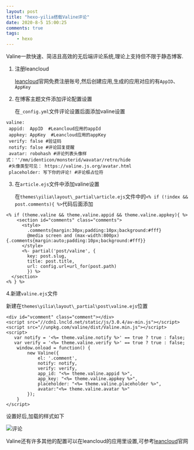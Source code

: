 ```yaml
---
layout: post
title: "hexo-yilia搭载Valine评论"
date: 2020-8-5 15:00:25
comments: true
tags: 
	- hexo
---
```


Valine一款快速、简洁且高效的无后端评论系统,理论上支持但不限于静态博客.

<!-- more -->

1. 注册leancloud

   [leancloud](https://www.leancloud.cn/)官网免费注册账号,然后创建应用,生成的应用对应的有`AppID`、`AppKey`

2. 在博客主题文件添加评论配置设置

   在`_config.yml`文件评论设置后面添加valine设置

```
valine: 
 appid:  AppID  #Leancloud应用的appId
 appkey: AppKey  #Leancloud应用的appKey
 verify: false #验证码
 notify: false #评论回复提醒
 avatar: robohash #评论列表头像样式：''/mm/identicon/monsterid/wavatar/retro/hide
 #头像类型可见： https://valine.js.org/avatar.html
 placeholder: 写下你的评论! #评论框占位符
```

3. 在`article.ejs`文件中添加valine设置

   在`themes\yilia\layout\_partial\article.ejs`文件中的`<% if (!index && post.comments){ %>`代码后面添加

```
<% if (theme.valine && theme.valine.appid && theme.valine.appkey){ %>
    <section id="comments" class="comments">
      <style>
        .comments{margin:30px;padding:10px;background:#fff}
        @media screen and (max-width:800px){.comments{margin:auto;padding:10px;background:#fff}}
      </style>
      <%- partial('post/valine', {
        key: post.slug,
        title: post.title,
        url: config.url+url_for(post.path)
        }) %>
  </section>
<% } %>
```

4.新建`valine.ejs`文件

新建在`themes\yilia\layout\_partial\post\valine.ejs`位置

```
<div id="vcomment" class="comment"></div> 
<script src="//cdn1.lncld.net/static/js/3.0.4/av-min.js"></script>
<script src="//unpkg.com/valine/dist/Valine.min.js"></script>
<script>
   var notify = '<%= theme.valine.notify %>' == true ? true : false;
   var verify = '<%= theme.valine.verify %>' == true ? true : false;
    window.onload = function() {
        new Valine({
            el: '.comment',
            notify: notify,
            verify: verify,
            app_id: "<%= theme.valine.appid %>",
            app_key: "<%= theme.valine.appkey %>",
            placeholder: "<%= theme.valine.placeholder %>",
            avatar:"<%= theme.valine.avatar %>"
        });
    }
</script>
```

设置好后,加载的样式如下

![评论](../assets/img/Valine评论)



Valine还有许多其他的配置可以在leancloud的应用里设置,可参考[leancloud](https://www.leancloud.cn/)官网